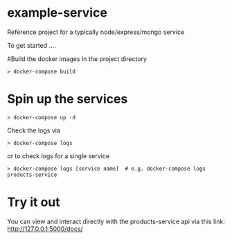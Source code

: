 # example-service
Reference project for a typically node/express/mongo service

To get started ....

#Build the docker images
In the project directory
```
> docker-compose build
```

# Spin up the services
```
> docker-compose up -d
```

Check the logs via
```
> docker-compose logs
```

or to check logs for a single service

```
> docker-compose logs [service name]  # e.g. docker-compose logs products-service
```

# Try it out
You can view and interact directly with the products-service api via this link:
http://127.0.0.1:5000/docs/


